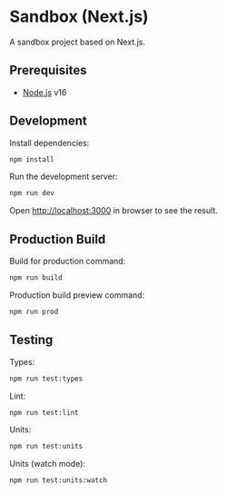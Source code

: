# Sandbox (Next.js)

A sandbox project based on Next.js.

## Prerequisites

- [Node.js](https://nodejs.org/) v16

## Development

Install dependencies:

```sh
npm install
```

Run the development server:

```sh
npm run dev
```

Open [http://localhost:3000](http://localhost:3000) in browser to see the result.

## Production Build

Build for production command:

```sh
npm run build
```

Production build preview command:

```sh
npm run prod
```

## Testing

Types:

```sh
npm run test:types
```

Lint:

```sh
npm run test:lint
```

Units:

```sh
npm run test:units
```

Units (watch mode):

```sh
npm run test:units:watch
```
